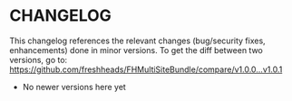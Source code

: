 CHANGELOG
=========

This changelog references the relevant changes (bug/security fixes, enhancements) done in minor versions.
To get the diff between two versions, go to: https://github.com/freshheads/FHMultiSiteBundle/compare/v1.0.0...v1.0.1

* No newer versions here yet
